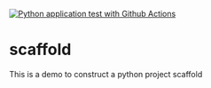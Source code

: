[![Python application test with Github Actions](https://github.com/CypherLegacy/scaffold/actions/workflows/main.yml/badge.svg)](https://github.com/CypherLegacy/scaffold/actions/workflows/main.yml)


# scaffold
This is a demo to construct a python project scaffold
